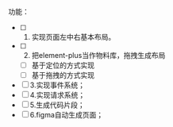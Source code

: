 功能：

  - [ ] 1. 实现页面左中右基本布局。
  - [ ] 2. 把element-plus当作物料库，拖拽生成布局
    - [ ] 基于定位的方式实现
    - [ ] 基于拖拽的方式实现
  - [ ] 3.实现事件系统；
  - [ ] 4.实现请求系统；
  - [ ] 5.生成代码片段；
  - [ ] 6.figma自动生成页面；